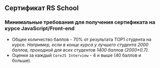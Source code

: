 ## Сертификат RS School

### Минимальные требования для получения сертификата на курсе JavaScript/Front-end

- Общее количество баллов - 70% от результата TOP1 студента на курсе. _Например, если в конце курса у лучшего студента 2000 баллов, проходной для всех студентов 1400 баллов (2000\*0.7)._
- Оценки за каждый `CoreJS Interview` - 4 и выше (40 баллов и больше).
